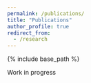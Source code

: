 ```yaml
---
permalink: /publications/
title: "Publications"
author_profile: true
redirect_from: 
  - /research
---
```


{% include base_path %}

Work in progress

